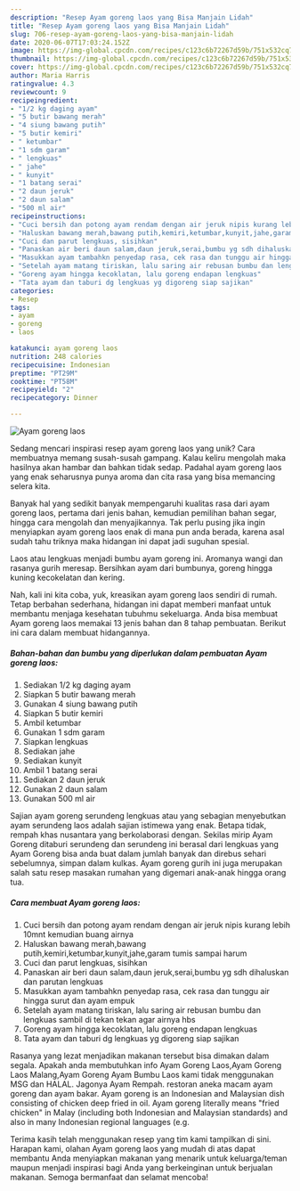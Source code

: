 ```yaml
---
description: "Resep Ayam goreng laos yang Bisa Manjain Lidah"
title: "Resep Ayam goreng laos yang Bisa Manjain Lidah"
slug: 706-resep-ayam-goreng-laos-yang-bisa-manjain-lidah
date: 2020-06-07T17:03:24.152Z
image: https://img-global.cpcdn.com/recipes/c123c6b72267d59b/751x532cq70/ayam-goreng-laos-foto-resep-utama.jpg
thumbnail: https://img-global.cpcdn.com/recipes/c123c6b72267d59b/751x532cq70/ayam-goreng-laos-foto-resep-utama.jpg
cover: https://img-global.cpcdn.com/recipes/c123c6b72267d59b/751x532cq70/ayam-goreng-laos-foto-resep-utama.jpg
author: Maria Harris
ratingvalue: 4.3
reviewcount: 9
recipeingredient:
- "1/2 kg daging ayam"
- "5 butir bawang merah"
- "4 siung bawang putih"
- "5 butir kemiri"
- " ketumbar"
- "1 sdm garam"
- " lengkuas"
- " jahe"
- " kunyit"
- "1 batang serai"
- "2 daun jeruk"
- "2 daun salam"
- "500 ml air"
recipeinstructions:
- "Cuci bersih dan potong ayam rendam dengan air jeruk nipis kurang lebih 10mnt kemudian buang airnya"
- "Haluskan bawang merah,bawang putih,kemiri,ketumbar,kunyit,jahe,garam tumis sampai harum"
- "Cuci dan parut lengkuas, sisihkan"
- "Panaskan air beri daun salam,daun jeruk,serai,bumbu yg sdh dihaluskan dan parutan lengkuas"
- "Masukkan ayam tambahkn penyedap rasa, cek rasa dan tunggu air hingga surut dan ayam empuk"
- "Setelah ayam matang tiriskan, lalu saring air rebusan bumbu dan lengkuas sambil di tekan tekan agar airnya hbs"
- "Goreng ayam hingga kecoklatan, lalu goreng endapan lengkuas"
- "Tata ayam dan taburi dg lengkuas yg digoreng siap sajikan"
categories:
- Resep
tags:
- ayam
- goreng
- laos

katakunci: ayam goreng laos 
nutrition: 248 calories
recipecuisine: Indonesian
preptime: "PT29M"
cooktime: "PT58M"
recipeyield: "2"
recipecategory: Dinner

---
```



![Ayam goreng laos](https://img-global.cpcdn.com/recipes/c123c6b72267d59b/751x532cq70/ayam-goreng-laos-foto-resep-utama.jpg)

Sedang mencari inspirasi resep ayam goreng laos yang unik? Cara membuatnya memang susah-susah gampang. Kalau keliru mengolah maka hasilnya akan hambar dan bahkan tidak sedap. Padahal ayam goreng laos yang enak seharusnya punya aroma dan cita rasa yang bisa memancing selera kita.

Banyak hal yang sedikit banyak mempengaruhi kualitas rasa dari ayam goreng laos, pertama dari jenis bahan, kemudian pemilihan bahan segar, hingga cara mengolah dan menyajikannya. Tak perlu pusing jika ingin menyiapkan ayam goreng laos enak di mana pun anda berada, karena asal sudah tahu triknya maka hidangan ini dapat jadi suguhan spesial.

Laos atau lengkuas menjadi bumbu ayam goreng ini. Aromanya wangi dan rasanya gurih meresap. Bersihkan ayam dari bumbunya, goreng hingga kuning kecokelatan dan kering.


Nah, kali ini kita coba, yuk, kreasikan ayam goreng laos sendiri di rumah. Tetap berbahan sederhana, hidangan ini dapat memberi manfaat untuk membantu menjaga kesehatan tubuhmu sekeluarga. Anda bisa membuat Ayam goreng laos memakai 13 jenis bahan dan 8 tahap pembuatan. Berikut ini cara dalam membuat hidangannya.

<!--inarticleads1-->

##### Bahan-bahan dan bumbu yang diperlukan dalam pembuatan Ayam goreng laos:

1. Sediakan 1/2 kg daging ayam
1. Siapkan 5 butir bawang merah
1. Gunakan 4 siung bawang putih
1. Siapkan 5 butir kemiri
1. Ambil  ketumbar
1. Gunakan 1 sdm garam
1. Siapkan  lengkuas
1. Sediakan  jahe
1. Sediakan  kunyit
1. Ambil 1 batang serai
1. Sediakan 2 daun jeruk
1. Gunakan 2 daun salam
1. Gunakan 500 ml air


Sajian ayam goreng serundeng lengkuas atau yang sebagian menyebutkan ayam serundeng laos adalah sajian istimewa yang enak. Betapa tidak, rempah khas nusantara yang berkolaborasi dengan. Sekilas mirip Ayam Goreng ditaburi serundeng dan serundeng ini berasal dari lengkuas yang Ayam Goreng bisa anda buat dalam jumlah banyak dan direbus sehari sebelumnya, simpan dalam kulkas. Ayam goreng gurih ini juga merupakan salah satu resep masakan rumahan yang digemari anak-anak hingga orang tua. 

<!--inarticleads2-->

##### Cara membuat Ayam goreng laos:

1. Cuci bersih dan potong ayam rendam dengan air jeruk nipis kurang lebih 10mnt kemudian buang airnya
1. Haluskan bawang merah,bawang putih,kemiri,ketumbar,kunyit,jahe,garam tumis sampai harum
1. Cuci dan parut lengkuas, sisihkan
1. Panaskan air beri daun salam,daun jeruk,serai,bumbu yg sdh dihaluskan dan parutan lengkuas
1. Masukkan ayam tambahkn penyedap rasa, cek rasa dan tunggu air hingga surut dan ayam empuk
1. Setelah ayam matang tiriskan, lalu saring air rebusan bumbu dan lengkuas sambil di tekan tekan agar airnya hbs
1. Goreng ayam hingga kecoklatan, lalu goreng endapan lengkuas
1. Tata ayam dan taburi dg lengkuas yg digoreng siap sajikan


Rasanya yang lezat menjadikan makanan tersebut bisa dimakan dalam segala. Apakah anda membutuhkan info Ayam Goreng Laos,Ayam Goreng Laos Malang,Ayam Goreng Ayam Bumbu Laos kami tidak menggunakan MSG dan HALAL. Jagonya Ayam Rempah. restoran aneka macam ayam goreng dan ayam bakar. Ayam goreng is an Indonesian and Malaysian dish consisting of chicken deep fried in oil. Ayam goreng literally means &#34;fried chicken&#34; in Malay (including both Indonesian and Malaysian standards) and also in many Indonesian regional languages (e.g. 

Terima kasih telah menggunakan resep yang tim kami tampilkan di sini. Harapan kami, olahan Ayam goreng laos yang mudah di atas dapat membantu Anda menyiapkan makanan yang menarik untuk keluarga/teman maupun menjadi inspirasi bagi Anda yang berkeinginan untuk berjualan makanan. Semoga bermanfaat dan selamat mencoba!
